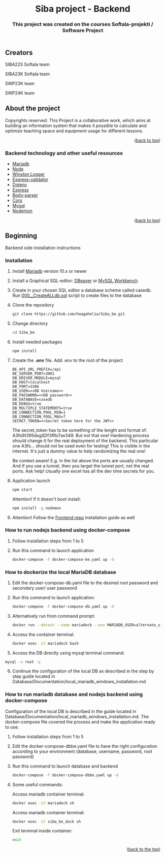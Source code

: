 <div id="top"></div>

<!-- PROJECT LOGO -->
<br />
<div align="center">

<h1 align="center">Siba project - Backend</h1>

<h3 align="center">
    This project was created on the courses Softala-projekti / Software Project<br />
<br />
</div>

## Creators

<p>SIBA22S Softala team</p>
<p>SIBA23K Softala team</p>
<p>SWP23K team</p>
<p>SWP24K team </p>
<!-- ABOUT THE PROJECT -->

## About the project

Copyrights reserved. This Project is a collaborative work, which aims at building an information system that makes it possible to calculate and optimize teaching space and equipment usage for different lessons.

<p align="right">(<a href="#top">back to top</a>)</p>

### Backend technology and other useful resources

- [Mariadb](https://mariadb.org/)
- [Node](https://nodejs.org/en/)
- [Winston Logger](https://www.npmjs.com/package//winston)
- [Express-validator](https://www.npmjs.com/package/express-validator)
- [Dotenv](https://www.npmjs.com/package/dotenv)
- [Express](https://www.npmjs.com/package/express)
- [Body-parser](https://www.npmjs.com/package/body-parser)
- [Cors](https://www.npmjs.com/package/cors)
- [Mysql](https://www.mysql.com/)
- [Nodemon](https://www.npmjs.com/package/nodemon)

<p align="right">(<a href="#top">back to top</a>)</p>


<!-- GETTING STARTED1 -->


## Beginning

Backend side installation instructions

### Installation

1. Install [Mariadb](https://www.mariadbtutorial.com/getting-started/install-mariadb/) version 10.x or newer

2. Install a Graphical SQL-editor: [DBeaver](https://dbeaver.io/) or [MySQL Workbench](https://www.mysql.com/products/workbench/)

3. Create in your chosen SQL editor a database scheme called casedb. Run [000\_\_CreateALLdb.sql](https://github.com/haagahelia/Siba_be/blob/main/Database/SQL_Scripts/000__CreateALLdb.sql) script to create files to the database

4. Clone the repository

   ```sh
   git clone https://github.com/haagahelia/Siba_be.git
   ```

5. Change directory

   ```sh
   cd Siba_be
   ```

6. Install needed packages

   ```sh
   npm install
   ```

7. Create the **.env** file. Add .env to the root of the project

   ```
   BE_API_URL_PREFIX=/api
   BE_SERVER_PORT=3001
   DB_DRIVER_MODULE=mysql
   DB_HOST=localhost
   DB_PORT=3306
   DB_USER=<<DB Username>>
   DB_PASSWORD=<<DB password>>
   DB_DATABASE=casedb
   DB_DEBUG=true
   DB_MULTIPLE_STATEMENTS=true
   DB_CONNECTION_POOL_MIN=1
   DB_CONNECTION_POOL_MAX=7
   SECRET_TOKEN=<<Secret token here for the JWT>>
   ```

   The secret_token has to be something of the length and format of: A3fs9t395dsgSDf3fRsTse349. But not that one! Hardening process should change it for the real deployment of the backend.
   This particular one A3fs... should not be used even for testing! This is visible in the internet. It's just a dummy value to help randomizing the real one!

   Be context aware! E.g. in the list above the ports are usually changed. And if you use a tunnel, then you target the tunnel port, not the real ports. Ask help! Usually one excel has all the dev time secrets for you.

8. Application launch

   ```sh
   npm start
   ```

   Attention! If it doesn't boot install:

   ```sh
   npm install -g nodemon
   ```

9. Attention! Follow the [Frontend repo](https://github.com/haagahelia/siba-fe) installation guide as well

### How to run nodejs backend using docker-compose

1. Follow installation steps from 1 to 5

2. Run this command to launch application

   ```sh
   docker-compose -f docker-compose-be.yaml up -d
   ```

### How to dockerize the local MariaDB database

1. Edit the docker-compose-db.yaml file to the desired root password and secondary user/ user password

2. Run this command to launch application:

   ```sh
   docker-compose -f docker-compose-db.yaml up -d
   ```

3. Alternatively run from command prompt:

   ```sh
   docker run --detach --name mariadock --env MARIADB_USER=alternate_user --env MARIADB_PASSWORD=alternate_user_psw --env MARIADB_ROOT_PASSWORD=root_psw  mariadb:latest
   ```

4. Access the container terminal:

   ```sh
   docker exec -it mariadock bash
   ```

5. Access the DB directly using mysql terminal command:

```sh
mysql -u root -p
```

6. Continue the configuration of the local DB as described in the step by step guide located in Database/Documentation/local_mariadb_windows_installation.md

### How to run mariadb database and nodejs backend using docker-compose

Configuration of the local DB is described in the guide located in Database/Documentation/local_mariadb_windows_installation.md. The docker-compose file covered the process and make the application ready to use.

1. Follow installation steps from 1 to 5

2. Edit the docker-compose-dbbe.yaml file to have the right configuration according to your environment (database, username, password, root password)

3. Run this command to launch database and backend

   ```sh
   docker-compose -f docker-compose-dbbe.yaml up -d
   ```
  
4. Some useful commands:

   Access mariadb container terminal:

   ```sh
   docker exec -it mariadock sh
   ```

   Access mariadb container terminal:

   ```sh
   docker exec -it siba_be_dock sh
   ```

   Exit terminal inside container:

   ```sh
   exit
   ```

<p align="right">(<a href="#top">back to the top</a>)</p>

